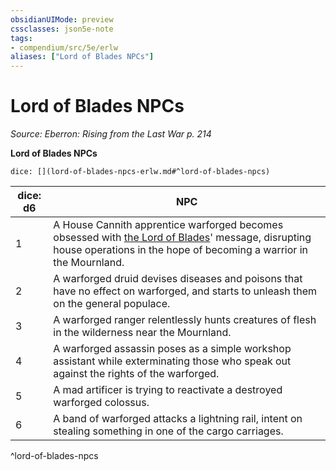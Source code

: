 ```yaml
---
obsidianUIMode: preview
cssclasses: json5e-note
tags:
- compendium/src/5e/erlw
aliases: ["Lord of Blades NPCs"]
---
```

# Lord of Blades NPCs
*Source: Eberron: Rising from the Last War p. 214* 

**Lord of Blades NPCs**

`dice: [](lord-of-blades-npcs-erlw.md#^lord-of-blades-npcs)`

| dice: d6 | NPC |
|----------|-----|
| 1 | A House Cannith apprentice warforged becomes obsessed with [the Lord of Blades](Mechanics/bestiary/npc/the-lord-of-blades-erlw.md)' message, disrupting house operations in the hope of becoming a warrior in the Mournland. |
| 2 | A warforged druid devises diseases and poisons that have no effect on warforged, and starts to unleash them on the general populace. |
| 3 | A warforged ranger relentlessly hunts creatures of flesh in the wilderness near the Mournland. |
| 4 | A warforged assassin poses as a simple workshop assistant while exterminating those who speak out against the rights of the warforged. |
| 5 | A mad artificer is trying to reactivate a destroyed warforged colossus. |
| 6 | A band of warforged attacks a lightning rail, intent on stealing something in one of the cargo carriages. |
^lord-of-blades-npcs